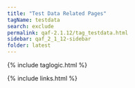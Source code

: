 ```yaml
---
title: "Test Data Related Pages"
tagName: testdata
search: exclude
permalink: qaf-2.1.12/tag_testdata.html
sidebar: qaf_2_1_12-sidebar
folder: latest
---
```

{% include taglogic.html %}

{% include links.html %}
